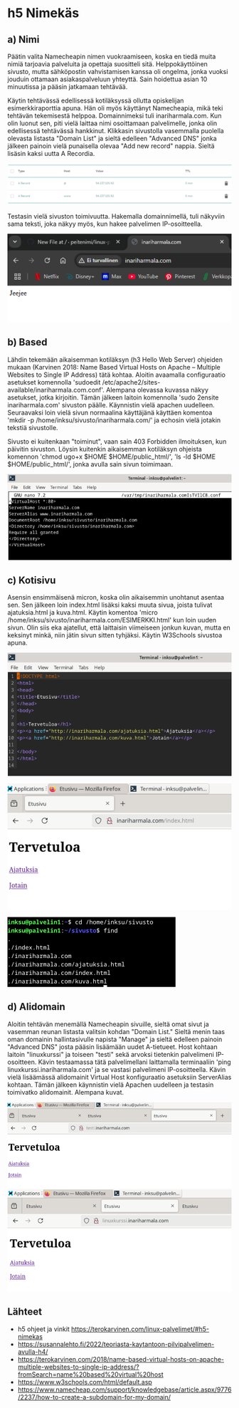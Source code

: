 # h5 Nimekäs

## a) Nimi

Päätin valita Namecheapin nimen vuokraamiseen, koska en tiedä muita nimiä tarjoavia palveluita ja opettaja suositteli sitä. Helppokäyttöinen sivusto, mutta sähköpostin vahvistamisen kanssa oli ongelma, jonka vuoksi jouduin ottamaan asiakaspalveluun yhteyttä. Sain hoidettua asian 10 minuutissa ja pääsin jatkamaan tehtävää.

Käytin tehtävässä edellisessä kotiläksyssä ollutta opiskelijan esimerkkiraporttia apuna. Hän oli myös käyttänyt Namecheapia, mikä teki tehtävän tekemisestä helppoa. Domainnimeksi tuli inariharmala.com. Kun olin luonut sen, piti vielä laittaa nimi osoittamaan palvelimelle, jonka olin edellisessä tehtävässä hankkinut. Klikkasin sivustolla vasemmalla puolella olevasta listasta "Domain List" ja sieltä edelleen "Advanced DNS" jonka jälkeen painoin vielä punaisella olevaa "Add new record" nappia. Sieltä lisäsin kaksi uutta A Recordia.

![Record](namecheap.PNG)

Testasin vielä sivuston toimivuutta. Hakemalla domainnimellä, tuli näkyviin sama teksti, joka näkyy myös, kun hakee palvelimen IP-osoitteella.

![Domain](uusidomain.PNG)

## b) Based

Lähdin tekemään aikaisemman kotiläksyn (h3 Hello Web Server) ohjeiden mukaan (Karvinen 2018: Name Based Virtual Hosts on Apache – Multiple Websites to Single IP Address) tätä kohtaa. Aloitin avaamalla configuraatio asetukset komennolla 'sudoedit /etc/apache2/sites-available/inariharmala.com.conf'. Alempana olevassa kuvassa näkyy asetukset, jotka kirjoitin. Tämän jälkeen laitoin komennolla 'sudo 2ensite inariharmala.com' sivuston päälle. Käynnistin vielä apachen uudelleen. Seuraavaksi loin vielä sivun normaalina käyttäjänä käyttäen komentoa 'mkdir -p /home/inksu/sivusto/inariharmala.com/' ja echosin vielä jotakin tekstiä sivustolle.

Sivusto ei kuitenkaan "toiminut", vaan sain 403 Forbidden ilmoituksen, kun päivitin sivuston. Löysin kuitenkin aikaisemman kotiläksyn ohjeista komennon 'chmod ugo+x $HOME $HOME/public_html/', 'ls -ld $HOME $HOME/public_html/', jonka avulla sain sivun toimimaan. 

![Conffaus](sivustoconf.PNG)

## c) Kotisivu

Asensin ensimmäisenä micron, koska olin aikaisemmin unohtanut asentaa sen. Sen jälkeen loin index.html lisäksi kaksi muuta sivua, joista tulivat ajatuksia.html ja kuva.html. Käytin komentoa 'micro /home/inksu/sivusto/inariharmala.com/ESIMERKKI.html' kun loin uuden sivun. Olin siis eka ajatellut, että laittaisin viimeiseen jonkun kuvan, mutta en keksinyt minkä, niin jätin sivun sitten tyhjäksi. Käytin W3Schools sivustoa apuna.

![Etusivu koodi](etusivu.PNG)

![Kuva etusivusta netissä](etusivutoimii.PNG)

![Sivut löytyy](sivut.PNG)

## d) Alidomain

Aloitin tehtävän menemällä Namecheapin sivuille, sieltä omat sivut ja vasemman reunan listasta valitsin kohdan "Domain List." Sieltä menin taas oman domainin hallintasivulle napista "Manage" ja sieltä edelleen painoin "Advanced DNS" josta pääsin lisäämään uudet A-tietueet. Host kohtaan laitoin "linuxkurssi" ja toiseen "testi" sekä arvoksi tietenkin palvelimeni IP-osoitteen. Kävin testaamassa tätä palvelimellani laittamalla terminaaliin 'ping linuxkurssi.inariharmala.com' ja se vastasi palvelimeni IP-osoitteella. Kävin vielä lisäämässä alidomainit Virtual Host konfiguraatio asetuksiin ServerAlias kohtaan. Tämän jälkeen käynnistin vielä Apachen uudelleen ja testasin toimivatko alidomainit. Alempana kuvat.

![Alidomainit](testi.PNG)
![Alidomainit](linuxkurssi.PNG)

## Lähteet

- h5 ohjeet ja vinkit https://terokarvinen.com/linux-palvelimet/#h5-nimekas
- https://susannalehto.fi/2022/teoriasta-kaytantoon-pilvipalvelimen-avulla-h4/
- https://terokarvinen.com/2018/name-based-virtual-hosts-on-apache-multiple-websites-to-single-ip-address/?fromSearch=name%20based%20virtual%20host
- https://www.w3schools.com/html/default.asp
- https://www.namecheap.com/support/knowledgebase/article.aspx/9776/2237/how-to-create-a-subdomain-for-my-domain/
